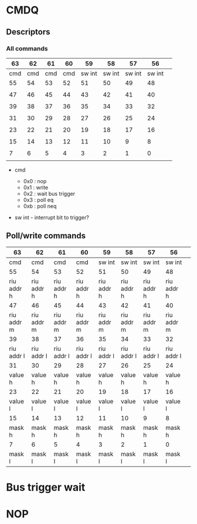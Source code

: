 # CMDQ

## Descriptors

### All commands

| 63  | 62  | 61  | 60  | 59     | 58     | 57     | 56     |   |
|-----|-----|-----|-----|--------|--------|--------|--------|---|
| cmd | cmd | cmd | cmd | sw int | sw int | sw int | sw int |   |
| 55  | 54  | 53  | 52  | 51     | 50     | 49     | 48     |   |
|     |     |     |     |        |        |        |        |   |
| 47  | 46  | 45  | 44  | 43     | 42     | 41     | 40     |   |
|     |     |     |     |        |        |        |        |   |
| 39  | 38  | 37  | 36  | 35     | 34     | 33     | 32     |   |
|     |     |     |     |        |        |        |        |   |
| 31  | 30  | 29  | 28  | 27     | 26     | 25     | 24     |   |
|     |     |     |     |        |        |        |        |   |
| 23  | 22  | 21  | 20  | 19     | 18     | 17     | 16     |   |
|     |     |     |     |        |        |        |        |   |
| 15  | 14  | 13  | 12  | 11     | 10     | 9      | 8      |   |
|     |     |     |     |        |        |        |        |   |
| 7   | 6   | 5   | 4   | 3      | 2      | 1      | 0      |   |
|     |     |     |     |        |        |        |        |   |

* cmd
  - 0x0 : nop
  - 0x1 : write
  - 0x2 : wait bus trigger
  - 0x3 : poll eq
  - 0xb : poll neq

* sw int - interrupt bit to trigger?

## Poll/write commands

| 63         | 62         | 61         | 60         | 59         | 58         | 57         | 56         |   |
|------------|------------|------------|------------|------------|------------|------------|------------|---|
| cmd        | cmd        | cmd        | cmd        | sw int     | sw int     | sw int     | sw int     |   |
| 55         | 54         | 53         | 52         | 51         | 50         | 49         | 48         |   |
| riu addr h | riu addr h | riu addr h | riu addr h | riu addr h | riu addr h | riu addr h | riu addr h |   |
| 47         | 46         | 45         | 44         | 43         | 42         | 41         | 40         |   |
| riu addr m | riu addr m | riu addr m | riu addr m | riu addr m | riu addr m | riu addr m | riu addr m |   |
| 39         | 38         | 37         | 36         | 35         | 34         | 33         | 32         |   |
| riu addr l | riu addr l | riu addr l | riu addr l | riu addr l | riu addr l | riu addr l | riu addr l |   |
| 31         | 30         | 29         | 28         | 27         | 26         | 25         | 24         |   |
| value h    | value h    | value h    | value h    | value h    | value h    | value h    | value h    |   |
| 23         | 22         | 21         | 20         | 19         | 18         | 17         | 16         |   |
| value l    | value l    | value l    | value l    | value l    | value l    | value l    | value l    |   |
| 15         | 14         | 13         | 12         | 11         | 10         | 9          | 8          |   |
| mask h     | mask h     | mask h     | mask h     | mask h     | mask h     | mask h     | mask h     |   |
| 7          | 6          | 5          | 4          | 3          | 2          | 1          | 0          |   |
| mask l     | mask l     | mask l     | mask l     | mask l     | mask l     | mask l     | mask l     |   |

# Bus trigger wait

# NOP
